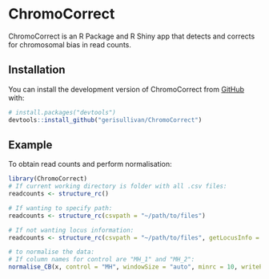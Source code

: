 
<!-- README.md is generated from README.Rmd. Please edit this file -->

# ChromoCorrect

<!-- badges: start -->
<!-- badges: end -->

ChromoCorrect is an R Package and R Shiny app that detects and corrects
for chromosomal bias in read counts.

## Installation

You can install the development version of ChromoCorrect from
[GitHub](https://github.com/) with:

``` r
# install.packages("devtools")
devtools::install_github("gerisullivan/ChromoCorrect")
```

## Example

To obtain read counts and perform normalisation:

``` r
library(ChromoCorrect)
# If current working directory is folder with all .csv files:
readcounts <- structure_rc()

# If wanting to specify path:
readcounts <- structure_rc(csvpath = "~/path/to/files")

# If not wanting locus information:
readcounts <- structure_rc(csvpath = "~/path/to/files", getLocusInfo = FALSE)

# to normalise the data:
# If column names for control are "MH_1" and "MH_2":
normalise_CB(x, control = "MH", windowSize = "auto", minrc = 10, writePlots = TRUE, locusInfo = TRUE, path = "~/path/to/files")
```

